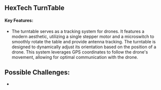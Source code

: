 ## HexTech TurnTable
####  Key Features: 

- The turntable serves as a tracking system for drones. It features a modern aesthetic, utilizing a single stepper motor and a microswitch to smoothly rotate the table and provide antenna tracking. The turntable is designed to dynamically adjust its orientation based on the position of a drone. This system leverages GPS coordinates to follow the drone's movement, allowing for optimal communication with the drone. 

## Possible Challenges:
- 
